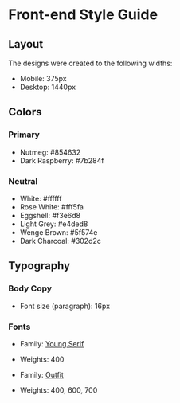 # Front-end Style Guide

## Layout

The designs were created to the following widths:

- Mobile: 375px
- Desktop: 1440px

## Colors

### Primary

- Nutmeg: #854632
- Dark Raspberry: #7b284f

### Neutral

- White: #ffffff
- Rose White: #fff5fa
- Eggshell: #f3e6d8
- Light Grey: #e4ded8
- Wenge Brown: #5f574e
- Dark Charcoal: #302d2c


## Typography

### Body Copy

- Font size (paragraph): 16px

### Fonts

- Family: [Young Serif](https://fonts.google.com/specimen/Young+Serif)
- Weights: 400

- Family: [Outfit](https://fonts.google.com/specimen/Outfit)
- Weights: 400, 600, 700
